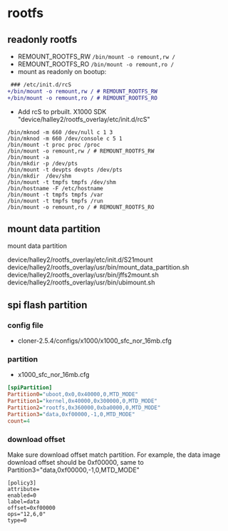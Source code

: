 # rootfs

## readonly rootfs

 * REMOUNT_ROOTFS_RW
`/bin/mount -o remount,rw /`
 * REMOUNT_ROOTFS_RO
 `/bin/mount -o remount,ro /`
 * mount as readonly on bootup:
``` diff
 ### /etc/init.d/rcS
+/bin/mount -o remount,rw / # REMOUNT_ROOTFS_RW
+/bin/mount -o remount,ro / # REMOUNT_ROOTFS_RO
```
 * Add rcS to prbuilt.
X1000 SDK "device/halley2/rootfs_overlay/etc/init.d/rcS"
``` shell
/bin/mknod -m 660 /dev/null c 1 3
/bin/mknod -m 660 /dev/console c 5 1
/bin/mount -t proc proc /proc
/bin/mount -o remount,rw / # REMOUNT_ROOTFS_RW
/bin/mount -a
/bin/mkdir -p /dev/pts
/bin/mount -t devpts devpts /dev/pts
/bin/mkdir  /dev/shm
/bin/mount -t tmpfs tmpfs /dev/shm
/bin/hostname -F /etc/hostname
/bin/mount -t tmpfs tmpfs /var
/bin/mount -t tmpfs tmpfs /run
/bin/mount -o remount,ro / # REMOUNT_ROOTFS_RO
```

## mount data partition
mount data partition
>
device/halley2/rootfs_overlay/etc/init.d/S21mount
device/halley2/rootfs_overlay/usr/bin/mount_data_partition.sh
device/halley2/rootfs_overlay/usr/bin/jffs2mount.sh
device/halley2/rootfs_overlay/usr/bin/ubimount.sh


## spi flash partition
### config file
 * cloner-2.5.4/configs/x1000/x1000_sfc_nor_16mb.cfg

###  partition
 * x1000_sfc_nor_16mb.cfg
``` ini
[spiPartition]
Partition0="uboot,0x0,0x40000,0,MTD_MODE"
Partition1="kernel,0x40000,0x300000,0,MTD_MODE"
Partition2="rootfs,0x360000,0xba0000,0,MTD_MODE"
Partition3="data,0xf00000,-1,0,MTD_MODE"
count=4
```

### download offset
Make sure download offset match partition. For example, the data image download offset should be 0xf00000, same to Partition3="data,0xf00000,-1,0,MTD_MODE"
```
[policy3]
attribute=
enabled=0
label=data
offset=0xf00000
ops="12,6,0"
type=0
```
